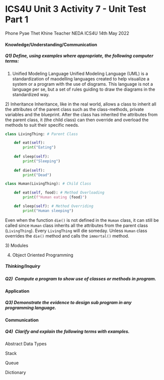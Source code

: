 # ICS4U Unit 3 Activity 7 - Unit Test Part 1

Phone Pyae Thet Khine
Teacher NEDA
ICS4U
14th May 2022

#### Knowledge/Understanding/Communication 
##### Q1) Define, using examples where appropriate, the following computer terms:
1) Unified Modeling Language
Unified Modeling Language (UML) is a standardization of maodelling languages created to help visualize a system or a program with the use of disgrams. This language is not a language per se, but a set of rules guiding to draw the diagrams in the standardized way.

2) Inheritance
Inheritance, like in the real world, allows a class to inherit all the attributes of the parent class such as the class-methods, private variables and the blueprint. After the class has inherited the attributes from the parent class, it (the child class) can then override and overload the methods to suit their specific needs.

```python
class LivingThing: # Parent Class

	def eat(self):
		print("Eating")
		
	def sleep(self):
		print("Sleeping")
		
	def die(self):
		print("Dead")

class Human(LivingThing): # Child Class

	def eat(self, food): # Method Overloading
		print(f"Human eating {food}")

	def sleep(self): # Method Overriding
		print("Human sleeping")
```
Even when the function `die()` is not defined in the `Human` class, it can still be called since `Human` class inherits all the attributes from the parent class (`LivingThing`). Every `LivingThing` will die someday. Unless `Human` class overrides the `die()` method and calls the `immortal()` method.

3) Modules


4) Object Oriented Programming



##### Thinking/Inquiry
##### Q2)  Compute a program to show use of classes or methods in program.


#### Application
##### Q3) Demonstrate the evidence to design sub program in any programming language.


#### Communication
##### Q4)  Clarify and explain the following terms with examples.
Abstract Data Types

Stack

Queue

Dictionary